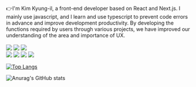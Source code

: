 <div>
👉I'm Kim Kyung-il, a front-end developer based on React and Next.js.
I mainly use javascript, and I learn and use typescript to prevent code errors in advance and improve development productivity.
By developing the functions required by users through various projects, we have improved our understanding of the area and importance of UX.
</div>
<br>

<div>
<img src="https://img.shields.io/badge/html-E34F26?style=for-the-badge&logo=html5&logoColor=white"> 
<img src="https://img.shields.io/badge/css-1572B6?style=for-the-badge&logo=css3&logoColor=white"> 
<img src="https://img.shields.io/badge/javascript-F7DF1E?style=for-the-badge&logo=javascript&logoColor=black"> 
<br>
 <img src="https://img.shields.io/badge/react-61DAFB?style=for-the-badge&logo=react&logoColor=black"> 
<img src="https://img.shields.io/badge/TypeScript-3178c6?style=for-the-badge&logo=TypeScript&logoColor=white">
<img src="https://img.shields.io/badge/Next.js-339933?style=for-the-badge&logo=Next.js&logoColor=white">
 <img src="https://img.shields.io/badge/styled components-DB7093?style=for-the-badge&logo=styledcomponents&logoColor=white">
 </div>
 <p/> 
 
 [![Top Langs](https://github-readme-stats.vercel.app/api/top-langs/?username=KKI147&langs_count=8)](https://github.com/KKI147/github-readme-stats)
 

 ![Anurag's GitHub stats](https://github-readme-stats.vercel.app/api?username=KKI147&show_icons=true&theme=radical)

